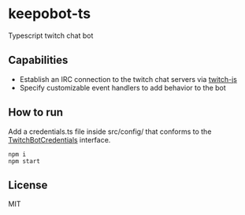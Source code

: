 # keepobot-ts
Typescript twitch chat bot

## Capabilities
* Establish an IRC connection to the twitch chat servers via [twitch-js](https://github.com/twitch-apis/twitch-js)
* Specify customizable event handlers to add behavior to the bot

## How to run
Add a credentials.ts file inside src/config/ that conforms to the [TwitchBotCredentials](src/api/bot/twitch-bot-credentials.ts) interface.
```
npm i
npm start
```

## License
MIT
